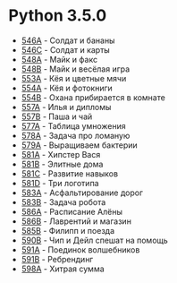 # Python 3.5.0

- [546A](546A/main.py) - Солдат и бананы
- [546C](546C/main.py) - Солдат и карты
- [548A](548A/main.py) - Майк и факс
- [548B](548B/main.py) - Майк и весёлая игра
- [553A](553A/main.py) - Кёя и цветные мячи
- [554A](554A/main.py) - Кёя и фотокниги
- [554B](554B/main.py) - Охана прибирается в комнате
- [557A](557A/main.py) - Илья и дипломы
- [557B](557B/main.py) - Паша и чай
- [577A](577A/main.py) - Таблица умножения
- [578A](578A/main.py) - Задача про ломаную
- [579A](579A/main.py) - Выращиваем бактерии
- [581A](581A/main.py) - Хипстер Вася
- [581B](581B/main.py) - Элитные дома
- [581C](581C/main.py) - Развитие навыков
- [581D](581D/main.py) - Три логотипа
- [583A](583A/main.py) - Асфальтирование дорог
- [583B](583B/main.py) - Задача робота
- [586A](586A/main.py) - Расписание Алёны
- [586B](586B/main.py) - Лаврентий и магазин
- [585B](585B/main.py) - Филипп и поезда
- [590B](590B/main.py) - Чип и Дейл спешат на помощь
- [591A](591A/main.py) - Поединок волшебников
- [591B](591B/main.py) - Ребрендинг
- [598A](598A/main.py) - Хитрая сумма
